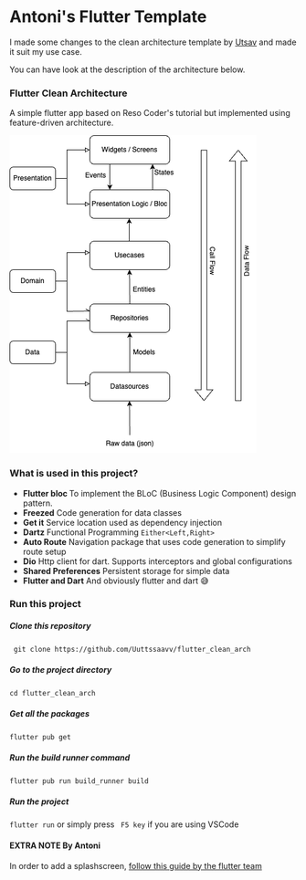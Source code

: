# Antoni's Flutter Template
I made some changes to the clean architecture template by [Utsav](https://github.com/Uuttssaavv) and made it suit my use case. 

You can have look at the description of the architecture below.
### Flutter Clean Architecture
A simple flutter app based on Reso Coder's tutorial but implemented using feature-driven architecture.

<img src="images/graph_.png">

### What is used in this project?
- <b>Flutter bloc </b>
    To implement the BLoC (Business Logic Component) design pattern.
- <b>Freezed</b>
    Code generation for data classes
- <b>Get it</b>
    Service location used as dependency injection
- <b>Dartz</b>
    Functional Programming ` Either<Left,Right> `
- <b>Auto Route</b>
    Navigation package that uses code generation to simplify route setup
- <b>Dio</b>
    Http client for dart. Supports interceptors and global configurations
- <b>Shared Preferences</b>
    Persistent storage for simple data
- <b>Flutter and Dart</b>
    And obviously flutter and dart 😅

### Run this project

##### Clone this repository
` git clone https://github.com/Uuttssaavv/flutter_clean_arch`

##### Go to the project directory
` cd flutter_clean_arch `

##### Get all the packages

`flutter pub get`

##### Run the build runner command 
` flutter pub run build_runner build  `

##### Run the project

` flutter run ` or simply press ` F5 key` if you are using VSCode

#### EXTRA NOTE By Antoni
In order to add a splashscreen, [follow this guide by the flutter team](https://docs.flutter.dev/development/ui/advanced/splash-screen)